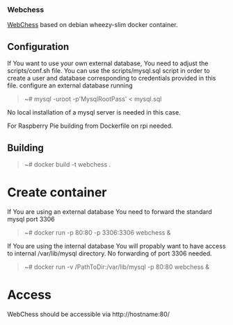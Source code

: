 ### Webchess

[WebChess](https://github.com/Thorium/webchess) based on debian wheezy-slim docker container.


## Configuration

If You want to use your own external database, You need to adjust the scripts/conf.sh file.
You can use the scripts/mysql.sql script in order to create a user and database 
corresponding to credentials provided in this file. 
configure an external database running

> ~# mysql -uroot -p'MysqlRootPass' < mysql.sql

No local installation of a mysql server is needed in this case.
 
For Raspberry Pie building from Dockerfile on rpi needed.



## Building

> ~# docker build -t webchess .


# Create container

If You are using an external database You need to forward the standard mysql port 3306 

> ~# docker run -p 80:80 -p 3306:3306 webchess &

If You are using the internal database You will propably want to have access to internal /var/lib/mysql directory.
No forwarding of port 3306 needed.

> ~# docker run -v /PathToDir:/var/lib/mysql -p 80:80 webchess &


# Access

WebChess should be accessible via http://hostname:80/ 

